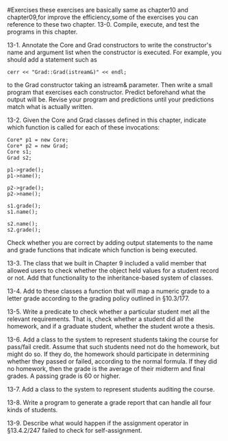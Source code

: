 #Exercises
these exercises are basically same as chapter10 and chapter09,for improve the efficiency,some of the exercises you can reference to these two chapter.
13-0. Compile, execute, and test the programs in this chapter.

13-1. Annotate the Core and Grad constructors to write the constructor's name and argument list when the constructor is executed. For example, you should add a statement such as
```
cerr << "Grad::Grad(istream&)" << endl;
```
to the Grad constructor taking an istream& parameter. Then write a small program that exercises each constructor. Predict beforehand what the output will be. Revise your program and predictions until your predictions match what is actually written.

13-2. Given the Core and Grad classes defined in this chapter, indicate which function is called for each of these invocations:
```
Core* p1 = new Core;
Core* p2 = new Grad;
Core s1;
Grad s2;

p1->grade();
p1->name();

p2->grade();
p2->name();

s1.grade();
s1.name();

s2.name();
s2.grade();
```
Check whether you are correct by adding output statements to the name and grade functions that indicate which function is being executed.

13-3. The class that we built in Chapter 9 included a valid member that allowed users to check whether the object held values for a student record or not. Add that functionality to the inheritance-based system of classes.

13-4. Add to these classes a function that will map a numeric grade to a letter grade according to the grading policy outlined in §10.3/177.

13-5. Write a predicate to check whether a particular student met all the relevant requirements. That is, check whether a student did all the homework, and if a graduate student, whether the student wrote a thesis.

13-6. Add a class to the system to represent students taking the course for pass/fail credit. Assume that such students need not do the homework, but might do so. If they do, the homework should participate in determining whether they passed or failed, according to the normal formula. If they did no homework, then the grade is the average of their midterm and final grades. A passing grade is 60 or higher.

13-7. Add a class to the system to represent students auditing the course.

13-8. Write a program to generate a grade report that can handle all four kinds of students.

13-9. Describe what would happen if the assignment operator in §13.4.2/247 failed to check for self-assignment.
